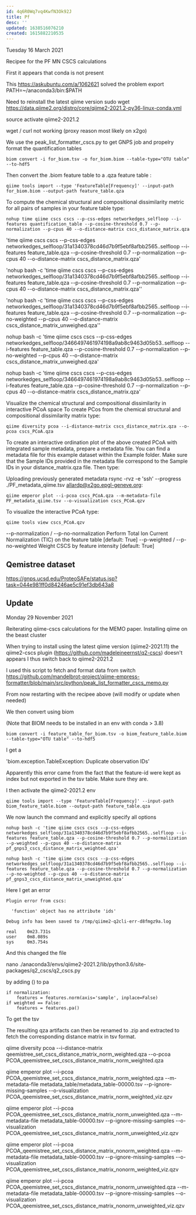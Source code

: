 ```yaml
---
id: 4q6R0Wq7vq4KwfN3Ok92J
title: Pf
desc: ''
updated: 1638516076210
created: 1615882210535
---
```


Tuesday 16 March 2021

Recipee for the PF MN CSCS calculations

First it appears that conda is not present

This https://askubuntu.com/a/1062621 solved the problem
export PATH=~/anaconda3/bin:$PATH


Need to reinstall the latest qiime version sudo wget https://data.qiime2.org/distro/core/qiime2-2021.2-py36-linux-conda.yml

source activate qiime2-2021.2

wget / curl not working (proxy reason most likely on x2go)


We use the peak_list_formatter_cscs.py to get GNPS job and propelry format the quantification tables

`biom convert -i for_biom.tsv -o for_biom.biom --table-type="OTU table" --to-hdf5`



Then convert the .biom feature table to a .qza feature table :

`qiime tools import --type 'FeatureTable[Frequency]' --input-path for_biom.biom --output-path feature_table.qza`

To compute the chemical structural and compositional dissimilarity metric for all pairs of samples in your feature table type:

`nohup time qiime cscs cscs --p-css-edges networkedges_selfloop --i-features quantification_table --p-cosine-threshold 0.7 --p-normalization --p-cpus 40 --o-distance-matrix cscs_distance_matrix.qza`

'time qiime cscs cscs --p-css-edges networkedges_selfloop/31a1340378cd46d7b9f5ebf8afbb2565..selfloop --i-features feature_table.qza --p-cosine-threshold 0.7 --p-normalization --p-cpus 40 --o-distance-matrix cscs_distance_matrix.qza'


'nohup bash -c 'time qiime cscs cscs --p-css-edges networkedges_selfloop/31a1340378cd46d7b9f5ebf8afbb2565..selfloop --i-features feature_table.qza --p-cosine-threshold 0.7 --p-normalization --p-cpus 40 --o-distance-matrix cscs_distance_matrix.qza''


'nohup bash -c 'time qiime cscs cscs --p-css-edges networkedges_selfloop/31a1340378cd46d7b9f5ebf8afbb2565..selfloop --i-features feature_table.qza --p-cosine-threshold 0.7 --p-normalization --p-no-weighted --p-cpus 40 --o-distance-matrix cscs_distance_matrix_unweighed.qza''

nohup bash -c 'time qiime cscs cscs --p-css-edges networkedges_selfloop/3466497461974198a9ab8c9463d05b53..selfloop --i-features feature_table.qza --p-cosine-threshold 0.7 --p-normalization --p-no-weighted --p-cpus 40 --o-distance-matrix cscs_distance_matrix_unweighed.qza'

nohup bash -c 'time qiime cscs cscs --p-css-edges networkedges_selfloop/3466497461974198a9ab8c9463d05b53..selfloop --i-features feature_table.qza --p-cosine-threshold 0.7 --p-normalization --p-cpus 40 --o-distance-matrix cscs_distance_matrix.qza'


Visualize the chemical structural and compositional dissimilarity in interactive PCoA space
To create PCos from the chemical structural and compositional dissimilarity matrix type:

`qiime diversity pcoa --i-distance-matrix cscs_distance_matrix.qza --o-pcoa cscs_PCoA.qza`

To create an interactive ordination plot of the above created PCoA with integrated sample metadata, prepare a metadata file. You can find a metadata file for this example dataset within the Example folder. Make sure that the Sample IDs provided in the metadata file correspond to the Sample IDs in your distance_matrix.qza file. Then type:

Uploading previously generated metadata
rsync -rvz -e 'ssh' --progress ./PF_metadata_qiime.tsv allardp@x2go.epgl-geneve.org:

`qiime emperor plot --i-pcoa cscs_PCoA.qza --m-metadata-file PF_metadata_qiime.tsv --o-visualization cscs_PCoA.qzv`

To visualize the interactive PCoA type:

`qiime tools view cscs_PCoA.qzv`


  --p-normalization / --p-no-normalization
                         Perform Total Ion Current Normalization (TIC) on the
                         feature table                         [default: True]
  --p-weighted / --p-no-weighted
                         Weight CSCS by feature intensity      [default: True]


## Qemistree dataset

https://gnps.ucsd.edu/ProteoSAFe/status.jsp?task=044e981ff0d84246ae5c91ef3db643a8


## Update

Monday 29 November 2021

Reiterating qiime-cscs calculations for the MEMO paper.
Installing qiime on the beast cluster

When trying to install using the latest qiime version (qiime2-2021.11) the qiime2-cscs plugin (https://github.com/madeleineernst/q2-cscs) doesn't appears
I thus switch back to qiime2-2021.2

I used this script to fetch and format data from switch https://github.com/mandelbrot-project/qiime-empress-formatter/blob/main/src/python/peak_list_formatter_cscs_memo.py

From now restarting with the recipee above (will modify or update when needed)

We then convert using biom 

(Note that BIOM needs to be installed in an env with conda > 3.8)

`biom convert -i feature_table_for_biom.tsv -o biom_feature_table.biom --table-type="OTU table" --to-hdf5`

I get a 

'biom.exception.TableException: Duplicate observation IDs'

Apparently this error came from the fact that the feature-id were kept as index but not exported in the tsv table.
Make sure they are.

I then activate the qiime2-2021.2 env

`qiime tools import --type 'FeatureTable[Frequency]' --input-path biom_feature_table.biom --output-path feature_table.qza`

We now launch the command and explicitly specify all options

`nohup bash -c 'time qiime cscs cscs --p-css-edges networkedges_selfloop/31a1340378cd46d7b9f5ebf8afbb2565..selfloop --i-features feature_table.qza --p-cosine-threshold 0.7 --p-normalization --p-weighted --p-cpus 40 --o-distance-matrix pf_gnps3_cscs_distance_matrix_weighted.qza'`


`nohup bash -c 'time qiime cscs cscs --p-css-edges networkedges_selfloop/31a1340378cd46d7b9f5ebf8afbb2565..selfloop --i-features feature_table.qza --p-cosine-threshold 0.7 --p-normalization --p-no-weighted --p-cpus 40 --o-distance-matrix pf_gnps3_cscs_distance_matrix_unweighted.qza'`

Here I get an error 


```
Plugin error from cscs:

  'function' object has no attribute 'ids'

Debug info has been saved to /tmp/qiime2-q2cli-err-d8fmgz9a.log

real    0m23.731s
user    0m8.089s
sys     0m3.754s

```



And this changed the file 

nano ./anaconda3/envs/qiime2-2021.2/lib/python3.6/site-packages/q2_cscs/q2_cscs.py

by adding () to pa

    if normalization:
        features = features.norm(axis='sample', inplace=False)
    if weighted == False:
        features = features.pa()


To get the tsv 

The resulting qza artifacts can then be renamed to .zip and extracted to fetch the corresponding distance matrix in tsv format.

qiime diversity pcoa --i-distance-matrix qeemistree_set_cscs_distance_matrix_norm_weighted.qza --o-pcoa PCOA_qeemistree_set_cscs_distance_matrix_norm_weighted.qza


qiime emperor plot --i-pcoa PCOA_qeemistree_set_cscs_distance_matrix_norm_weighted.qza --m-metadata-file metadata_table/metadata_table-00000.tsv --p-ignore-missing-samples --o-visualization PCOA_qeemistree_set_cscs_distance_matrix_norm_weighted_viz.qzv

qiime emperor plot --i-pcoa PCOA_qeemistree_set_cscs_distance_matrix_norm_unweighted.qza --m-metadata-file metadata_table-00000.tsv --p-ignore-missing-samples --o-visualization PCOA_qeemistree_set_cscs_distance_matrix_norm_unweighted_viz.qzv

qiime emperor plot --i-pcoa PCOA_qeemistree_set_cscs_distance_matrix_nonorm_weighted.qza --m-metadata-file metadata_table-00000.tsv --p-ignore-missing-samples --o-visualization PCOA_qeemistree_set_cscs_distance_matrix_nonorm_weighted_viz.qzv

qiime emperor plot --i-pcoa PCOA_qeemistree_set_cscs_distance_matrix_nonorm_unweighted.qza --m-metadata-file metadata_table-00000.tsv --p-ignore-missing-samples --o-visualization PCOA_qeemistree_set_cscs_distance_matrix_nonorm_unweighted_viz.qzv
